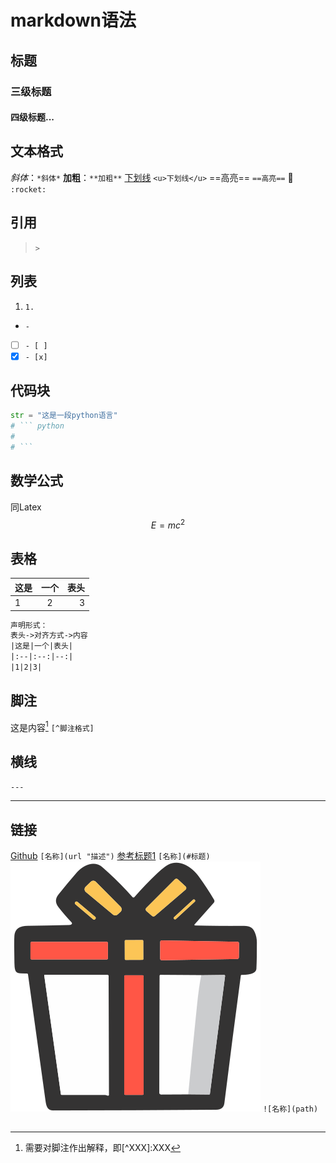 # markdown语法
## 标题
### 三级标题
#### 四级标题...

## 文本格式
*斜体*：`*斜体*`
**加粗**：`**加粗**`
<u>下划线</u> `<u>下划线</u>`
==高亮== `==高亮==`
:rocket: `:rocket:`

## 引用
> `>`

## 列表
1. `1.`
- `-`
- [ ] `- [ ]`
- [x] `- [x]`

## 代码块
``` python
str = "这是一段python语言"
# ``` python
#
# ```
```

## 数学公式
同Latex
 $$E = mc^{2}$$

 ## 表格
 |这是|一个|表头|
 |:--|:--:|--:|
 |1|2|3|

``` tex
声明形式：
表头->对齐方式->内容
|这是|一个|表头|
|:--|:--:|--:|
|1|2|3|
```
 
## 脚注
这是内容[^这是脚注] `[^脚注格式]`

[^这是脚注]:需要对脚注作出解释，即[^XXX]:XXX

## 横线
`---`

---

## 链接
[Github](github.com "click to github") `[名称](url "描述")`
[参考标题1](#markdown语法) `[名称](#标题)`
![svg](pic/圣诞礼物.svg) `![名称](path)`

## 